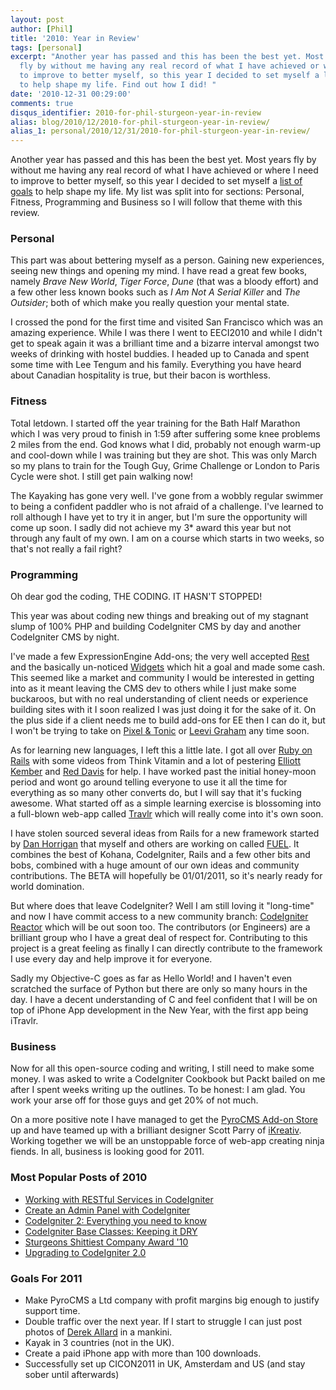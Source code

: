 ```yaml
---
layout: post
author: [Phil]
title: '2010: Year in Review'
tags: [personal]
excerpt: "Another year has passed and this has been the best yet. Most years
  fly by without me having any real record of what I have achieved or where I need
  to improve to better myself, so this year I decided to set myself a list of goals
  to help shape my life. Find out how I did! "
date: '2010-12-31 00:29:00'
comments: true
disqus_identifier: 2010-for-phil-sturgeon-year-in-review
alias: blog/2010/12/2010-for-phil-sturgeon-year-in-review/
alias_1: personal/2010/12/31/2010-for-phil-sturgeon-year-in-review/
---
```


Another year has passed and this has been the best yet. Most years fly by without me having any real record of what I have achieved or where I need to improve to better myself, so this year I decided to set myself a [list of goals](/goals/2010) to help shape my life. My list was split into for sections: Personal, Fitness, Programming and Business so I will follow that theme with this review.

### Personal

This part was about bettering myself as a person. Gaining new experiences, seeing new things and opening my mind. I have read a great few books, namely _Brave New World_, _Tiger Force_, _Dune_ (that was a bloody effort) and a few other less known books such as _I Am Not A Serial Killer_ and _The Outsider_; both of which make you really question your mental state.

I crossed the pond for the first time and visited San Francisco which was an amazing experience. While I was there I went to EECI2010 and while I didn't get to speak again it was a brilliant time and a bizarre interval amongst two weeks of drinking with hostel buddies. I headed up to Canada and spent some time with Lee Tengum and his family. Everything you have heard about Canadian hospitality is true, but their bacon is worthless.

### Fitness

Total letdown. I started off the year training for the Bath Half Marathon which I was very proud to finish in 1:59 after suffering some knee problems 2 miles from the end. God knows what I did, probably not enough warm-up and cool-down while I was training but they are shot. This was only March so my plans to train for the Tough Guy, Grime Challenge or London to Paris Cycle were shot. I still get pain walking now!

The Kayaking has gone very well. I've gone from a wobbly regular swimmer to being a confident paddler who is not afraid of a challenge. I've learned to roll although I have yet to try it in anger, but I'm sure the opportunity will come up soon. I sadly did not achieve my 3\* award this year but not through any fault of my own. I am on a course which starts in two weeks, so that's not really a fail right?

### Programming

Oh dear god the coding, THE CODING. IT HASN'T STOPPED!

This year was about coding new things and breaking out of my stagnant slump of 100% PHP and building CodeIgniter CMS by day and another CodeIgniter CMS by night.

I've made a few ExpressionEngine Add-ons; the very well accepted [Rest](http://devot-ee.com/add-ons/rest) and the basically un-noticed [Widgets](http://codecanyon.net/item/widgets/127932?ref=pjsturgeon) which hit a goal and made some cash. This seemed like a market and community I would be interested in getting into as it meant leaving the CMS dev to others while I just make some buckaroos, but with no real understanding of client needs or experience building sites with it I soon realized I was just doing it for the sake of it. On the plus side if a client needs me to build add-ons for EE then I can do it, but I won't be trying to take on [Pixel & Tonic](http://pixelandtonic.com/) or [Leevi Graham](http://leevigraham.com/cms-customisation/expressionengine/) any time soon.

As for learning new languages, I left this a little late. I got all over [Ruby on Rails](http://rubyonrails.org/) with some videos from Think Vitamin and a lot of pestering [Elliott Kember](http://twitter.com/elliottkember) and [Red Davis](http://twitter.com/reddavis) for help. I have worked past the initial honey-moon period and wont go around telling everyone to use it all the time for everything as so many other converts do, but I will say that it's fucking awesome. What started off as a simple learning exercise is blossoming into a full-blown web-app called [Travlr](http://travlrapp.com/) which will really come into it's own soon.

I have stolen sourced several ideas from Rails for a new framework started by [Dan Horrigan](http://dhorrigan.com/) that myself and others are working on called [FUEL](http://fuelphp.com/). It combines the best of Kohana, CodeIgniter, Rails and a few other bits and bobs, combined with a huge amount of our own ideas and community contributions. The BETA will hopefully be 01/01/2011, so it's nearly ready for world domination.

But where does that leave CodeIgniter? Well I am still loving it "long-time" and now I have commit access to a new community branch: [CodeIgniter Reactor](/blog/2010/12/ellislab-react-with-codeigniter-reactor) which will be out soon too. The contributors (or Engineers) are a brilliant group who I have a great deal of respect for. Contributing to this project is a great feeling as finally I can directly contribute to the framework I use every day and help improve it for everyone.

Sadly my Objective-C goes as far as Hello World! and I haven't even scratched the surface of Python but there are only so many hours in the day. I have a decent understanding of C and feel confident that I will be on top of iPhone App development in the New Year, with the first app being iTravlr.

### Business

Now for all this open-source coding and writing, I still need to make some money. I was asked to write a CodeIgniter Cookbook but Packt bailed on me after I spent weeks writing up the outlines. To be honest: I am glad. You work your arse off for those guys and get 20% of not much.

On a more positive note I have managed to get the [PyroCMS Add-on Store](http://pyrocms.com/store) up and have teamed up with a brilliant designer Scott Parry of [iKreativ](http://www.ikreativ.com/about). Working together we will be an unstoppable force of web-app creating ninja fiends. In all, business is looking good for 2011.

### Most Popular Posts of 2010

- [Working with RESTful Services in CodeIgniter](http://net.tutsplus.com/tutorials/php/working-with-restful-services-in-codeigniter-2/)
- [Create an Admin Panel with CodeIgniter](/blog/2009/07/Create-an-Admin-panel-with-CodeIgniter)
- [CodeIgniter 2: Everything you need to know](/blog/2010/03/codeigniter-2)
- [CodeIgniter Base Classes: Keeping it DRY](/blog/2010/02/CodeIgniter-Base-Classes-Keeping-it-DRY)
- [Sturgeons Shittiest Company Award '10](/blog/2010/09/company-shit-list)
- [Upgrading to CodeIgniter 2.0](/blog/2010/05/upgrading-to-codeigniter-2.0)

### Goals For 2011

- Make PyroCMS a Ltd company with profit margins big enough to justify support time.
- Double traffic over the next year. If I start to struggle I can just post photos of [Derek Allard](http://derekallard.com/) in a mankini.
- Kayak in 3 countries (not in the UK).
- Create a paid iPhone app with more than 100 downloads.
- Successfully set up CICON2011 in UK, Amsterdam and US (and stay sober until afterwards)
